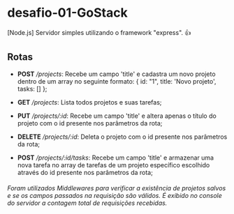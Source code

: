 # desafio-01-GoStack
[Node.js] Servidor simples utilizando o framework "express". :+1:

## Rotas
- **POST** _/projects_: Recebe um campo 'title' e cadastra um novo projeto dentro de um array no seguinte formato: { id: "1", title: 'Novo projeto', tasks: [] };

- **GET** _/projects_: Lista todos projetos e suas tarefas;

- **PUT** _/projects/:id_: Recebe um campo 'title' e altera apenas o título do projeto com o id presente nos parâmetros da rota;

- **DELETE** _/projects/:id_: Deleta o projeto com o id presente nos parâmetros da rota;

- **POST** _/projects/:id/tasks_: Recebe um campo 'title' e armazenar uma nova tarefa no array de tarefas de um projeto específico escolhido através do id presente nos parâmetros da rota;







####  


_Foram utilizados Middlewares para verificar a existência de projetos salvos e se os campos passados na requisição são válidos.
É exibido no console do servidor a contagem total de requisições recebidas._
